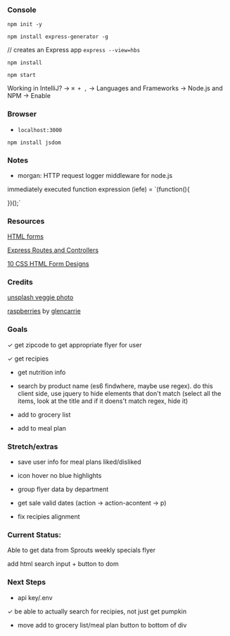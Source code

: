 ### Console

`npm init -y`

`npm install express-generator -g`

// creates an Express app
`express --view=hbs`

`npm install`

`npm start`

Working in IntelliJ? -> `⌘ + ,` -> Languages and Frameworks -> Node.js and NPM -> Enable

### Browser 

* `localhost:3000`

`npm install jsdom`

### Notes

* morgan: HTTP request logger middleware for node.js

immediately executed function expression (iefe) = `(function(){
  
})();`

### Resources

[HTML forms](https://developer.mozilla.org/en-US/docs/Learn/HTML/Forms)

[Express Routes and Controllers](https://developer.mozilla.org/en-US/docs/Learn/Server-side/Express_Nodejs/routes)

[10 CSS HTML Form Designs](https://www.sanwebe.com/2014/08/css-html-forms-designs)

### Credits

[unsplash veggie photo](https://unsplash.com/collections/347380/veggies?photo=8manzosDSGM)

[raspberries](https://unsplash.com/collections/146843/food-and-nutrition?photo=FjjUVn_KHLU) by [glencarrie](https://unsplash.com/@glencarrie)


### Goals

✓ get zipcode to get appropriate flyer for user

✓ get recipies

* get nutrition info

* search by product name (es6 findwhere, maybe use regex). do this client side, use jquery to hide elements that don't match (select all the items, look at the title and if it doens't match regex, hide it)

* add to grocery list

* add to meal plan

### Stretch/extras

* save user info for meal plans liked/disliked

* icon hover no blue highlights

* group flyer data by department

* get sale valid dates (action -> action-acontent -> p)

* fix recipies alignment

### Current Status:
              
Able to get data from Sprouts weekly specials flyer

add html search input + button to dom

### Next Steps

* api key/.env

✓ be able to actually search for recipies, not just get pumpkin

* move add to grocery list/meal plan button to bottom of div